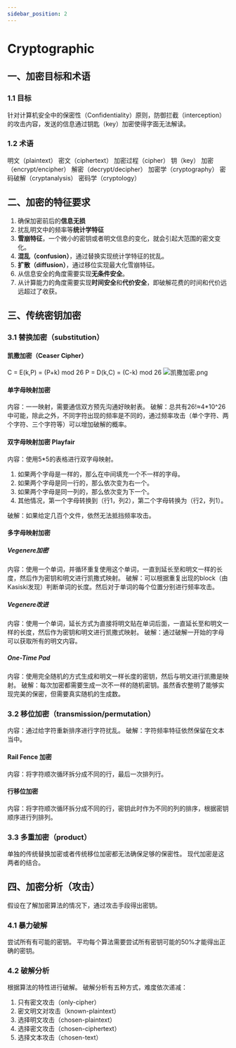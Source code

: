```yaml
---
sidebar_position: 2
---
```


# Cryptographic
## 一、加密目标和术语
### 1.1 目标
针对计算机安全中的保密性（Confidentiality）原则，防御拦截（interception）的攻击内容，发送的信息通过钥匙（key）加密使得字面无法解读。
### 1.2 术语
明文（plaintext）
密文（ciphertext）
加密过程（cipher）
钥（key）
加密（encrypt/encipher）
解密（decrypt/decipher）
加密学（cryptography）
密码破解（cryptanalysis）
密码学（cryptology）

## 二、加密的特征要求
1. 确保加密前后的**信息无损**
2. 扰乱明文中的频率等**统计学特征**
3. **雪崩特征**，一个微小的密钥或者明文信息的变化，就会引起大范围的密文变化。
4. **混乱（confusion）**，通过替换实现统计学特征的扰乱。
5. **扩散（diffusion）**，通过移位实现最大化雪崩特征。
6. 从信息安全的角度需要实现**无条件安全**。
7. 从计算能力的角度需要实现**时间安全**和**代价安全**，即破解花费的时间和代价远远超过了收获。

## 三、传统密钥加密
### 3.1 替换加密（substitution）
#### 凯撒加密（Ceaser Cipher）
C = E(k,P) = (P+k) mod 26
P = D(k,C) = (C-k) mod 26
![凯撒加密.png](https://upload-images.jianshu.io/upload_images/23770791-7d3c1daa5abab282.png?imageMogr2/auto-orient/strip%7CimageView2/2/w/1240)


#### 单字母映射加密
内容：一一映射，需要通信双方预先沟通好映射表。
破解：总共有26!≈4*10^26中可能，除此之外，不同字符出现的频率是不同的，通过频率攻击（单个字符、两个字符、三个字符等）可以增加破解的概率。
#### 双字母映射加密 Playfair
内容：使用5*5的表格进行双字母映射。
1. 如果两个字母是一样的，那么在中间填充一个不一样的字母。
2. 如果两个字母是同一行的，那么依次变为右一个。
3. 如果两个字母是同一列的，那么依次变为下一个。
4. 其他情况，第一个字母转换到（行1，列2），第二个字母转换为（行2，列1）。

破解：如果给定几百个文件，依然无法抵挡频率攻击。
#### 多字母映射加密
##### Vegenere加密
内容：使用一个单词，并循环重复使用这个单词，一直到延长至和明文一样的长度，然后作为密钥和明文进行凯撒式映射。
破解：可以根据重复出现的block（由Kasiski发现）判断单词的长度。然后对于单词的每个位置分别进行频率攻击。
##### Vegenere改进
内容：使用一个单词，延长方式为直接将明文贴在单词后面，一直延长至和明文一样的长度，然后作为密钥和明文进行凯撒式映射。
破解：通过破解一开始的字母可以获取所有的明文内容。
##### One-Time Pad
内容：使用完全随机的方式生成和明文一样长度的密钥，然后与明文进行凯撒是映射。
破解：每次加密都需要生成一次不一样的随机密钥。虽然香农整明了能够实现完美的保密，但需要真实随机的生成数。
### 3.2 移位加密（transmission/permutation）
内容：通过给字符重新排序进行字符扰乱。
破解：字符频率特征依然保留在文本当中。
#### Rail Fence 加密
内容：将字符顺次循环拆分成不同的行，最后一次排列行。
#### 行移位加密
内容：将字符顺次循环拆分成不同的行，密钥此时作为不同的列的排序，根据密钥顺序进行列排列。
### 3.3 多重加密（product）
单独的传统替换加密或者传统移位加密都无法确保足够的保密性。
现代加密是这两者的结合。

## 四、加密分析（攻击）
假设在了解加密算法的情况下，通过攻击手段得出密钥。
### 4.1 暴力破解
尝试所有有可能的密钥。
平均每个算法需要尝试所有密钥可能的50%才能得出正确的密钥。
### 4.2 破解分析
根据算法的特性进行破解。
破解分析有五种方式，难度依次递减：
1. 只有密文攻击（only-cipher）
2. 密文明文对攻击（known-plaintext）
3. 选择明文攻击（chosen-plaintext）
4. 选择密文攻击（chosen-ciphertext）
5. 选择文本攻击（chosen-text）